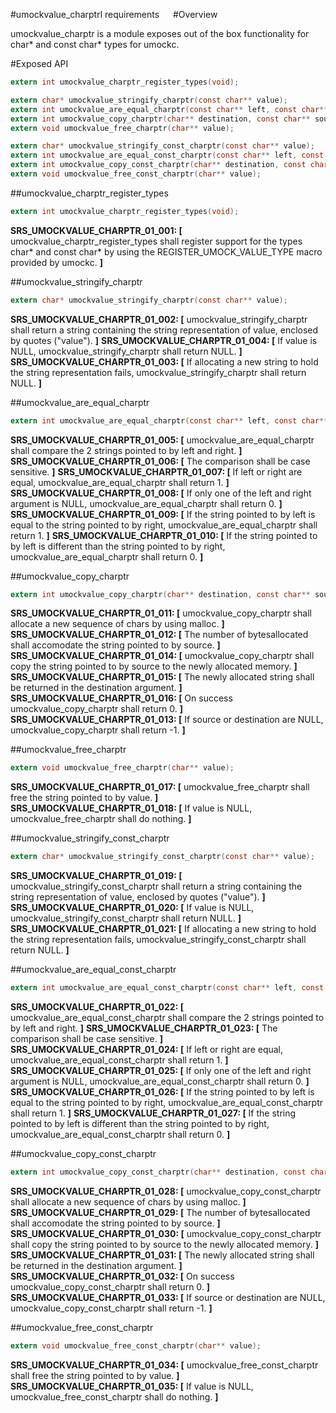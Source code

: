 #umockvalue_charptrl requirements
 
#Overview

umockvalue_charptr is a module exposes out of the box functionality for char* and const char* types for umockc.

#Exposed API

```c
extern int umockvalue_charptr_register_types(void);

extern char* umockvalue_stringify_charptr(const char** value);
extern int umockvalue_are_equal_charptr(const char** left, const char** right);
extern int umockvalue_copy_charptr(char** destination, const char** source);
extern void umockvalue_free_charptr(char** value);

extern char* umockvalue_stringify_const_charptr(const char** value);
extern int umockvalue_are_equal_const_charptr(const char** left, const char** right);
extern int umockvalue_copy_const_charptr(char** destination, const char** source);
extern void umockvalue_free_const_charptr(char** value);
```

##umockvalue_charptr_register_types

```c
extern int umockvalue_charptr_register_types(void);
```

**SRS_UMOCKVALUE_CHARPTR_01_001: [** umockvalue_charptr_register_types shall register support for the types char\* and const char\* by using the REGISTER_UMOCK_VALUE_TYPE macro provided by umockc. **]**

##umockvalue_stringify_charptr

```c
extern char* umockvalue_stringify_charptr(const char** value);
```

**SRS_UMOCKVALUE_CHARPTR_01_002: [** umockvalue_stringify_charptr shall return a string containing the string representation of value, enclosed by quotes (\"value\"). **]**
**SRS_UMOCKVALUE_CHARPTR_01_004: [** If value is NULL, umockvalue_stringify_charptr shall return NULL. **]**
**SRS_UMOCKVALUE_CHARPTR_01_003: [** If allocating a new string to hold the string representation fails, umockvalue_stringify_charptr shall return NULL. **]**

##umockvalue_are_equal_charptr

```c
extern int umockvalue_are_equal_charptr(const char** left, const char** right);
```

**SRS_UMOCKVALUE_CHARPTR_01_005: [** umockvalue_are_equal_charptr shall compare the 2 strings pointed to by left and right. **]**
**SRS_UMOCKVALUE_CHARPTR_01_006: [** The comparison shall be case sensitive. **]**
**SRS_UMOCKVALUE_CHARPTR_01_007: [** If left or right are equal, umockvalue_are_equal_charptr shall return 1. **]**
**SRS_UMOCKVALUE_CHARPTR_01_008: [** If only one of the left and right argument is NULL, umockvalue_are_equal_charptr shall return 0. **]**
**SRS_UMOCKVALUE_CHARPTR_01_009: [** If the string pointed to by left is equal to the string pointed to by right, umockvalue_are_equal_charptr shall return 1. **]**
**SRS_UMOCKVALUE_CHARPTR_01_010: [** If the string pointed to by left is different than the string pointed to by right, umockvalue_are_equal_charptr shall return 0. **]**

##umockvalue_copy_charptr

```c
extern int umockvalue_copy_charptr(char** destination, const char** source);
```

**SRS_UMOCKVALUE_CHARPTR_01_011: [** umockvalue_copy_charptr shall allocate a new sequence of chars by using malloc. **]**
**SRS_UMOCKVALUE_CHARPTR_01_012: [** The number of bytesallocated shall accomodate the string pointed to by source. **]**
**SRS_UMOCKVALUE_CHARPTR_01_014: [** umockvalue_copy_charptr shall copy the string pointed to by source to the newly allocated memory. **]**
**SRS_UMOCKVALUE_CHARPTR_01_015: [** The newly allocated string shall be returned in the destination argument. **]**
**SRS_UMOCKVALUE_CHARPTR_01_016: [** On success umockvalue_copy_charptr shall return 0. **]**
**SRS_UMOCKVALUE_CHARPTR_01_013: [** If source or destination are NULL, umockvalue_copy_charptr shall return -1. **]**

##umockvalue_free_charptr

```c
extern void umockvalue_free_charptr(char** value);
```

**SRS_UMOCKVALUE_CHARPTR_01_017: [** umockvalue_free_charptr shall free the string pointed to by value. **]**
**SRS_UMOCKVALUE_CHARPTR_01_018: [** If value is NULL, umockvalue_free_charptr shall do nothing. **]**

##umockvalue_stringify_const_charptr

```c
extern char* umockvalue_stringify_const_charptr(const char** value);
```

**SRS_UMOCKVALUE_CHARPTR_01_019: [** umockvalue_stringify_const_charptr shall return a string containing the string representation of value, enclosed by quotes (\"value\"). **]**
**SRS_UMOCKVALUE_CHARPTR_01_020: [** If value is NULL, umockvalue_stringify_const_charptr shall return NULL. **]**
**SRS_UMOCKVALUE_CHARPTR_01_021: [** If allocating a new string to hold the string representation fails, umockvalue_stringify_const_charptr shall return NULL. **]**

##umockvalue_are_equal_const_charptr

```c
extern int umockvalue_are_equal_const_charptr(const char** left, const char** right);
```

**SRS_UMOCKVALUE_CHARPTR_01_022: [** umockvalue_are_equal_const_charptr shall compare the 2 strings pointed to by left and right. **]**
**SRS_UMOCKVALUE_CHARPTR_01_023: [** The comparison shall be case sensitive. **]**
**SRS_UMOCKVALUE_CHARPTR_01_024: [** If left or right are equal, umockvalue_are_equal_const_charptr shall return 1. **]**
**SRS_UMOCKVALUE_CHARPTR_01_025: [** If only one of the left and right argument is NULL, umockvalue_are_equal_const_charptr shall return 0. **]**
**SRS_UMOCKVALUE_CHARPTR_01_026: [** If the string pointed to by left is equal to the string pointed to by right, umockvalue_are_equal_const_charptr shall return 1. **]**
**SRS_UMOCKVALUE_CHARPTR_01_027: [** If the string pointed to by left is different than the string pointed to by right, umockvalue_are_equal_const_charptr shall return 0. **]**

##umockvalue_copy_const_charptr

```c
extern int umockvalue_copy_const_charptr(char** destination, const char** source);
```

**SRS_UMOCKVALUE_CHARPTR_01_028: [** umockvalue_copy_const_charptr shall allocate a new sequence of chars by using malloc. **]**
**SRS_UMOCKVALUE_CHARPTR_01_029: [** The number of bytesallocated shall accomodate the string pointed to by source. **]**
**SRS_UMOCKVALUE_CHARPTR_01_030: [** umockvalue_copy_const_charptr shall copy the string pointed to by source to the newly allocated memory. **]**
**SRS_UMOCKVALUE_CHARPTR_01_031: [** The newly allocated string shall be returned in the destination argument. **]**
**SRS_UMOCKVALUE_CHARPTR_01_032: [** On success umockvalue_copy_const_charptr shall return 0. **]**
**SRS_UMOCKVALUE_CHARPTR_01_033: [** If source or destination are NULL, umockvalue_copy_const_charptr shall return -1. **]**

##umockvalue_free_const_charptr

```c
extern void umockvalue_free_const_charptr(char** value);
```

**SRS_UMOCKVALUE_CHARPTR_01_034: [** umockvalue_free_const_charptr shall free the string pointed to by value. **]**
**SRS_UMOCKVALUE_CHARPTR_01_035: [** If value is NULL, umockvalue_free_const_charptr shall do nothing. **]**
